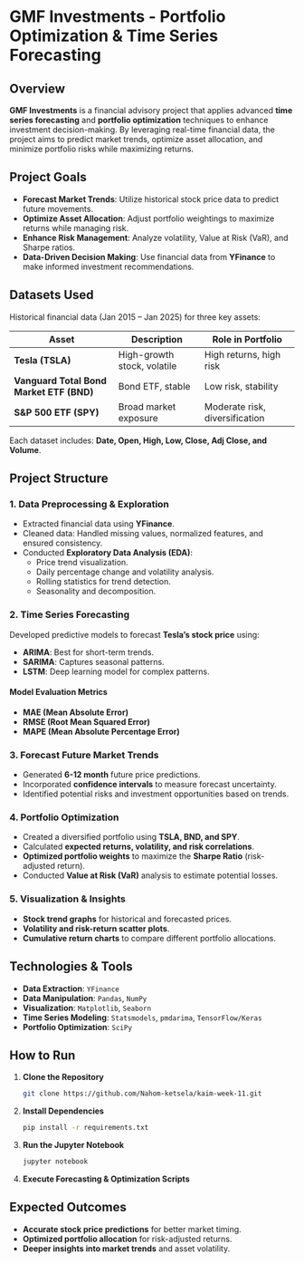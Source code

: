 

# GMF Investments - Portfolio Optimization & Time Series Forecasting  

## Overview  

**GMF Investments** is a financial advisory project that applies advanced **time series forecasting** and **portfolio optimization** techniques to enhance investment decision-making. By leveraging real-time financial data, the project aims to predict market trends, optimize asset allocation, and minimize portfolio risks while maximizing returns.  

## Project Goals  

- **Forecast Market Trends**: Utilize historical stock price data to predict future movements.  
- **Optimize Asset Allocation**: Adjust portfolio weightings to maximize returns while managing risk.  
- **Enhance Risk Management**: Analyze volatility, Value at Risk (VaR), and Sharpe ratios.  
- **Data-Driven Decision Making**: Use financial data from **YFinance** to make informed investment recommendations.  

## Datasets Used  

Historical financial data (Jan 2015 – Jan 2025) for three key assets:  

| Asset | Description | Role in Portfolio |  
|---|---|---|  
| **Tesla (TSLA)** | High-growth stock, volatile | High returns, high risk |  
| **Vanguard Total Bond Market ETF (BND)** | Bond ETF, stable | Low risk, stability |  
| **S&P 500 ETF (SPY)** | Broad market exposure | Moderate risk, diversification |  

Each dataset includes: **Date, Open, High, Low, Close, Adj Close, and Volume**.  

## Project Structure  

### **1. Data Preprocessing & Exploration**  
- Extracted financial data using **YFinance**.  
- Cleaned data: Handled missing values, normalized features, and ensured consistency.  
- Conducted **Exploratory Data Analysis (EDA)**:  
  - Price trend visualization.  
  - Daily percentage change and volatility analysis.  
  - Rolling statistics for trend detection.  
  - Seasonality and decomposition.  

### **2. Time Series Forecasting**  
Developed predictive models to forecast **Tesla’s stock price** using:  
- **ARIMA**: Best for short-term trends.  
- **SARIMA**: Captures seasonal patterns.  
- **LSTM**: Deep learning model for complex patterns.  

#### **Model Evaluation Metrics**  
- **MAE (Mean Absolute Error)**  
- **RMSE (Root Mean Squared Error)**  
- **MAPE (Mean Absolute Percentage Error)**  

### **3. Forecast Future Market Trends**  
- Generated **6-12 month** future price predictions.  
- Incorporated **confidence intervals** to measure forecast uncertainty.  
- Identified potential risks and investment opportunities based on trends.  

### **4. Portfolio Optimization**  
- Created a diversified portfolio using **TSLA, BND, and SPY**.  
- Calculated **expected returns, volatility, and risk correlations**.  
- **Optimized portfolio weights** to maximize the **Sharpe Ratio** (risk-adjusted return).  
- Conducted **Value at Risk (VaR)** analysis to estimate potential losses.  

### **5. Visualization & Insights**  
- **Stock trend graphs** for historical and forecasted prices.  
- **Volatility and risk-return scatter plots**.  
- **Cumulative return charts** to compare different portfolio allocations.  

## Technologies & Tools  

- **Data Extraction**: `YFinance`  
- **Data Manipulation**: `Pandas`, `NumPy`  
- **Visualization**: `Matplotlib`, `Seaborn`  
- **Time Series Modeling**: `Statsmodels`, `pmdarima`, `TensorFlow/Keras`  
- **Portfolio Optimization**: `SciPy`  

## How to Run  

1. **Clone the Repository**  
   ```bash
   git clone https://github.com/Nahom-ketsela/kaim-week-11.git  
   
   ```  

2. **Install Dependencies**  
   ```bash
   pip install -r requirements.txt  
   ```  

3. **Run the Jupyter Notebook**  
   ```bash
   jupyter notebook  
   ```  

4. **Execute Forecasting & Optimization Scripts**  

## Expected Outcomes  

- **Accurate stock price predictions** for better market timing.  
- **Optimized portfolio allocation** for risk-adjusted returns.  
- **Deeper insights into market trends** and asset volatility.  


